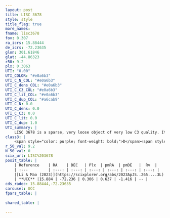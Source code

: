 ```yaml
---
layout: post
title: LISC 3678
style: style
title_flag: true
more_names: 
fname: lisc3678
fov: 0.307
ra_icrs: 15.88444
de_icrs: -72.23635
glon: 301.61846
glat: -44.86323
r50: 9.2
plx: 0.3063
UTI: "0.00"
UTI_COLOR: "#e0a6b3"
UTI_C_N_COL: "#e0a6b3"
UTI_C_dens_COL: "#e0a6b3"
UTI_C_C3_COL: "#e0a6b3"
UTI_C_lit_COL: "#e0a6b3"
UTI_C_dup_COL: "#a6cab9"
UTI_C_N: 0.0
UTI_C_dens: 0.0
UTI_C_C3: 0.0
UTI_C_lit: 0.0
UTI_C_dup: 1.0
UTI_summary: |
    LISC 3678 is a sparse, very loose object of very low C3 quality. It was recently reported in the literature.<br><br><span style="color: #99180f; font-weight: bold;">Warning: </span>contains less than 25 stars with <i>P>0.5</i> estimated.
class3: |
    <span style="color: purple; font-weight: bold;">D</span><span style="color: purple; font-weight: bold;">D</span>
r_50_val: 9.2
N_50_val: 0
scix_url: LISC%203678
posit_table: |
    | Reference    | RA    | DEC   | Plx  | pmRA  | pmDE   |  Rv  |
    | :---         | :---: | :---: | :---: | :---: | :---: | :---: |
    |[Li & Mao (2023)](https://scixplorer.org/abs/2023ApJS..265....3L) | 16.069 | -72.13 | 0.356 | 0.625 | -1.389 | -- |
    | **UCC** |15.884 | -72.236 | 0.306 | 0.637 | -1.416 | -- | 
cds_radec: 15.88444,-72.23635
carousel: UCC
fpars_table: |
    
shared_table: |
    
---
```

